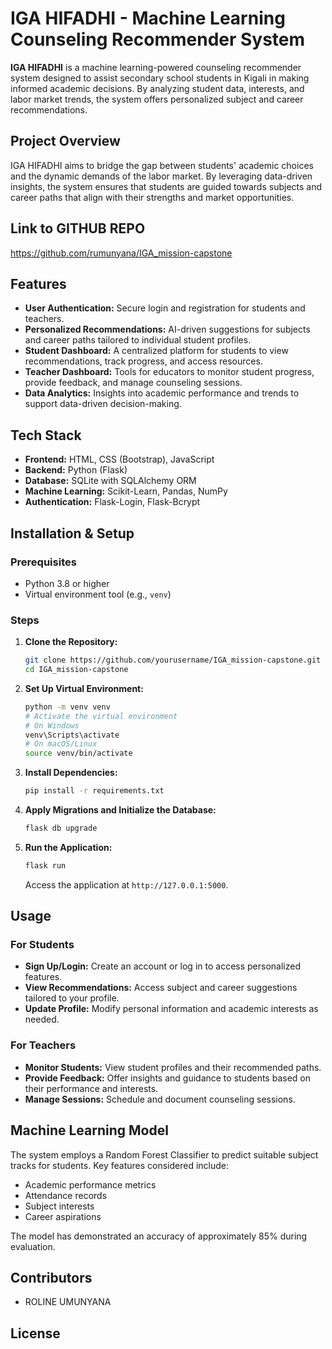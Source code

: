 # IGA HIFADHI - Machine Learning Counseling Recommender System

**IGA HIFADHI** is a machine learning-powered counseling recommender system designed to assist secondary school students in Kigali in making informed academic decisions. By analyzing student data, interests, and labor market trends, the system offers personalized subject and career recommendations.

## Project Overview

IGA HIFADHI aims to bridge the gap between students' academic choices and the dynamic demands of the labor market. By leveraging data-driven insights, the system ensures that students are guided towards subjects and career paths that align with their strengths and market opportunities.

## Link to GITHUB REPO

https://github.com/rumunyana/IGA_mission-capstone

## Features

- **User Authentication:** Secure login and registration for students and teachers.
- **Personalized Recommendations:** AI-driven suggestions for subjects and career paths tailored to individual student profiles.
- **Student Dashboard:** A centralized platform for students to view recommendations, track progress, and access resources.
- **Teacher Dashboard:** Tools for educators to monitor student progress, provide feedback, and manage counseling sessions.
- **Data Analytics:** Insights into academic performance and trends to support data-driven decision-making.

## Tech Stack

- **Frontend:** HTML, CSS (Bootstrap), JavaScript
- **Backend:** Python (Flask)
- **Database:** SQLite with SQLAlchemy ORM
- **Machine Learning:** Scikit-Learn, Pandas, NumPy
- **Authentication:** Flask-Login, Flask-Bcrypt

## Installation & Setup

### Prerequisites

- Python 3.8 or higher
- Virtual environment tool (e.g., `venv`)

### Steps

1. **Clone the Repository:**
   ```bash
   git clone https://github.com/yourusername/IGA_mission-capstone.git
   cd IGA_mission-capstone
   ```

2. **Set Up Virtual Environment:**
   ```bash
   python -m venv venv
   # Activate the virtual environment
   # On Windows
   venv\Scripts\activate
   # On macOS/Linux
   source venv/bin/activate
   ```

3. **Install Dependencies:**
   ```bash
   pip install -r requirements.txt
   ```

4. **Apply Migrations and Initialize the Database:**
   ```bash
   flask db upgrade
   ```

5. **Run the Application:**
   ```bash
   flask run
   ```
   Access the application at `http://127.0.0.1:5000`.

## Usage

### For Students

- **Sign Up/Login:** Create an account or log in to access personalized features.
- **View Recommendations:** Access subject and career suggestions tailored to your profile.
- **Update Profile:** Modify personal information and academic interests as needed.

### For Teachers

- **Monitor Students:** View student profiles and their recommended paths.
- **Provide Feedback:** Offer insights and guidance to students based on their performance and interests.
- **Manage Sessions:** Schedule and document counseling sessions.

## Machine Learning Model

The system employs a Random Forest Classifier to predict suitable subject tracks for students. Key features considered include:

- Academic performance metrics
- Attendance records
- Subject interests
- Career aspirations

The model has demonstrated an accuracy of approximately 85% during evaluation.


## Contributors

- ROLINE UMUNYANA

## License

